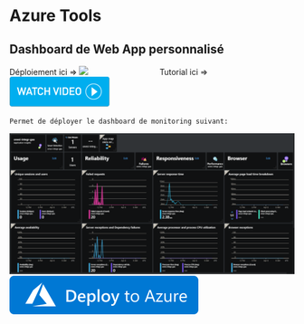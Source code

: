 # Azure Tools
<!--Outils Azure-->

## Dashboard de Web App personnalisé
<!--[![Deploy to Azure](https://azuredeploy.net/deploybutton.svg)](https://deploy.azure.com/?repository=https://github.com/cyrilGFI/Tools/Dev/test.json)-->

<a>Déploiement ici  =></a>
<a href="https://portal.azure.com/#create/Microsoft.Template/uri/https%3A%2F%2Fraw.githubusercontent.com%2FcyrilGFI%2FTools%2FDev%2Ftest.json" target="_blank"><img width="250" src="http://azuredeploy.net/deploybutton.png"/></a>&emsp;&emsp;&emsp;&emsp;&emsp;&emsp;&emsp;&emsp;&emsp;<a>Tutorial ici  =></a>[![Watch the video](/img/watchvideo.png)](https://cyrtest.azurewebsites.net/AzureCost/Create_Dashboard.mp4)

```
Permet de déployer le dashboard de monitoring suivant:
```
<img width="885" alt="Dashboard Perso" src="https://github.com/cyrilGFI/Tools/blob/master/img/Dahsboard.png">

<a href="https://portal.azure.com/#create/Microsoft.Template/uri/https%3A%2F%2Fraw.githubusercontent.com%2FAzure%2Fazure-quickstart-templates%2Fmaster%2F101-app-function%2Fazuredeploy.json" target="_blank">
<img src="https://raw.githubusercontent.com/Azure/azure-quickstart-templates/master/1-CONTRIBUTION-GUIDE/images/deploytoazure.svg?sanitize=true"/>
</a>
<!--
```
Tuto dans la vidéo ci-dessous:
```
[![Watch the video](/img/watchvideo.png)](https://cyrtest.azurewebsites.net/AzureCost/Create_Dashboard.mp4)
-->
